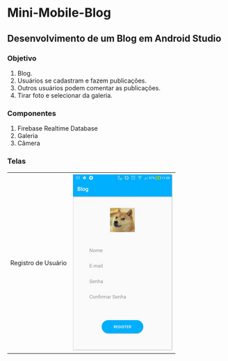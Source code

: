 # Mini-Mobile-Blog

<h2>Desenvolvimento de um Blog em Android Studio</h2>

<h3>Objetivo</h3>
  <ol>
    <li> Blog.</l1>
    <li> Usuários se cadastram e fazem publicações.</l1>
    <li> Outros usuários podem comentar as publicações.</l1>
    <li> Tirar foto e selecionar da galeria.</l1>

  </ol>

<h3>Componentes</h3>
  <ol>
    <li>Firebase Realtime Database</li>
    <li>Galeria</li>
    <li>Câmera</li>
  </ol>

<h3>Telas</h3>

 <table style="width:100%">
  <tr>
    <td>Registro de Usuário</td>
    <td><img src="reademe-assets/tela-cadastro.png"></td>
  </tr>
</table> 